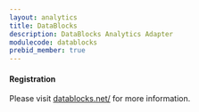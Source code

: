 ```yaml
---
layout: analytics
title: DataBlocks
description: DataBlocks Analytics Adapter
modulecode: datablocks
prebid_member: true
---
```


#### Registration

Please visit [datablocks.net/](https://datablocks.net/) for more information.
